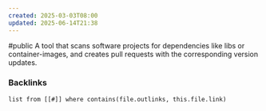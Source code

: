 ```yaml
---
created: 2025-03-03T08:00
updated: 2025-06-14T21:38
---
```

#public 
A tool that scans software projects for dependencies like libs or container-images, and creates pull requests with the corresponding version updates.

### Backlinks
```dataview 
list from [[#]] where contains(file.outlinks, this.file.link)
```


